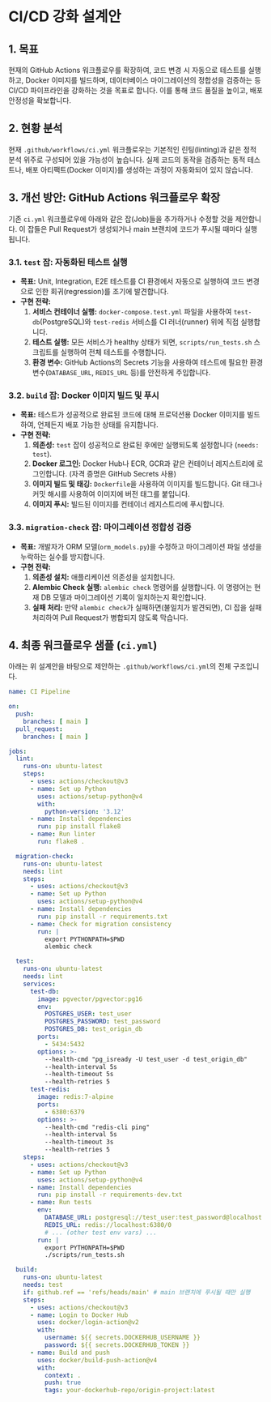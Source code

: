 # CI/CD 강화 설계안

## 1. 목표

현재의 GitHub Actions 워크플로우를 확장하여, 코드 변경 시 자동으로 테스트를 실행하고, Docker 이미지를 빌드하며, 데이터베이스 마이그레이션의 정합성을 검증하는 등 CI/CD 파이프라인을 강화하는 것을 목표로 합니다. 이를 통해 코드 품질을 높이고, 배포 안정성을 확보합니다.

## 2. 현황 분석

현재 `.github/workflows/ci.yml` 워크플로우는 기본적인 린팅(linting)과 같은 정적 분석 위주로 구성되어 있을 가능성이 높습니다. 실제 코드의 동작을 검증하는 동적 테스트나, 배포 아티팩트(Docker 이미지)를 생성하는 과정이 자동화되어 있지 않습니다.

## 3. 개선 방안: GitHub Actions 워크플로우 확장

기존 `ci.yml` 워크플로우에 아래와 같은 잡(Job)들을 추가하거나 수정할 것을 제안합니다. 이 잡들은 Pull Request가 생성되거나 main 브랜치에 코드가 푸시될 때마다 실행됩니다.

### 3.1. `test` 잡: 자동화된 테스트 실행

- **목표:** Unit, Integration, E2E 테스트를 CI 환경에서 자동으로 실행하여 코드 변경으로 인한 회귀(regression)를 조기에 발견합니다.
- **구현 전략:**
    1. **서비스 컨테이너 실행:** `docker-compose.test.yml` 파일을 사용하여 `test-db`(PostgreSQL)와 `test-redis` 서비스를 CI 러너(runner) 위에 직접 실행합니다.
    2. **테스트 실행:** 모든 서비스가 healthy 상태가 되면, `scripts/run_tests.sh` 스크립트를 실행하여 전체 테스트를 수행합니다.
    3. **환경 변수:** GitHub Actions의 Secrets 기능을 사용하여 테스트에 필요한 환경 변수(`DATABASE_URL`, `REDIS_URL` 등)를 안전하게 주입합니다.

### 3.2. `build` 잡: Docker 이미지 빌드 및 푸시

- **목표:** 테스트가 성공적으로 완료된 코드에 대해 프로덕션용 Docker 이미지를 빌드하여, 언제든지 배포 가능한 상태를 유지합니다.
- **구현 전략:**
    1. **의존성:** `test` 잡이 성공적으로 완료된 후에만 실행되도록 설정합니다 (`needs: test`).
    2. **Docker 로그인:** Docker Hub나 ECR, GCR과 같은 컨테이너 레지스트리에 로그인합니다. (자격 증명은 GitHub Secrets 사용)
    3. **이미지 빌드 및 태깅:** `Dockerfile`을 사용하여 이미지를 빌드합니다. Git 태그나 커밋 해시를 사용하여 이미지에 버전 태그를 붙입니다.
    4. **이미지 푸시:** 빌드된 이미지를 컨테이너 레지스트리에 푸시합니다.

### 3.3. `migration-check` 잡: 마이그레이션 정합성 검증

- **목표:** 개발자가 ORM 모델(`orm_models.py`)을 수정하고 마이그레이션 파일 생성을 누락하는 실수를 방지합니다.
- **구현 전략:**
    1. **의존성 설치:** 애플리케이션 의존성을 설치합니다.
    2. **Alembic Check 실행:** `alembic check` 명령어를 실행합니다. 이 명령어는 현재 DB 모델과 마이그레이션 기록이 일치하는지 확인합니다.
    3. **실패 처리:** 만약 `alembic check`가 실패하면(불일치가 발견되면), CI 잡을 실패 처리하여 Pull Request가 병합되지 않도록 막습니다.

## 4. 최종 워크플로우 샘플 (`ci.yml`)

아래는 위 설계안을 바탕으로 제안하는 `.github/workflows/ci.yml`의 전체 구조입니다.

```yaml
name: CI Pipeline

on:
  push:
    branches: [ main ]
  pull_request:
    branches: [ main ]

jobs:
  lint:
    runs-on: ubuntu-latest
    steps:
      - uses: actions/checkout@v3
      - name: Set up Python
        uses: actions/setup-python@v4
        with:
          python-version: '3.12'
      - name: Install dependencies
        run: pip install flake8
      - name: Run linter
        run: flake8 .

  migration-check:
    runs-on: ubuntu-latest
    needs: lint
    steps:
      - uses: actions/checkout@v3
      - name: Set up Python
        uses: actions/setup-python@v4
      - name: Install dependencies
        run: pip install -r requirements.txt
      - name: Check for migration consistency
        run: |
          export PYTHONPATH=$PWD
          alembic check

  test:
    runs-on: ubuntu-latest
    needs: lint
    services:
      test-db:
        image: pgvector/pgvector:pg16
        env:
          POSTGRES_USER: test_user
          POSTGRES_PASSWORD: test_password
          POSTGRES_DB: test_origin_db
        ports:
          - 5434:5432
        options: >-
          --health-cmd "pg_isready -U test_user -d test_origin_db"
          --health-interval 5s
          --health-timeout 5s
          --health-retries 5
      test-redis:
        image: redis:7-alpine
        ports:
          - 6380:6379
        options: >-
          --health-cmd "redis-cli ping"
          --health-interval 5s
          --health-timeout 3s
          --health-retries 5
    steps:
      - uses: actions/checkout@v3
      - name: Set up Python
        uses: actions/setup-python@v4
      - name: Install dependencies
        run: pip install -r requirements-dev.txt
      - name: Run tests
        env:
          DATABASE_URL: postgresql://test_user:test_password@localhost:5434/test_origin_db
          REDIS_URL: redis://localhost:6380/0
          # ... (other test env vars) ...
        run: |
          export PYTHONPATH=$PWD
          ./scripts/run_tests.sh

  build:
    runs-on: ubuntu-latest
    needs: test
    if: github.ref == 'refs/heads/main' # main 브랜치에 푸시될 때만 실행
    steps:
      - uses: actions/checkout@v3
      - name: Login to Docker Hub
        uses: docker/login-action@v2
        with:
          username: ${{ secrets.DOCKERHUB_USERNAME }}
          password: ${{ secrets.DOCKERHUB_TOKEN }}
      - name: Build and push
        uses: docker/build-push-action@v4
        with:
          context: .
          push: true
          tags: your-dockerhub-repo/origin-project:latest
```
